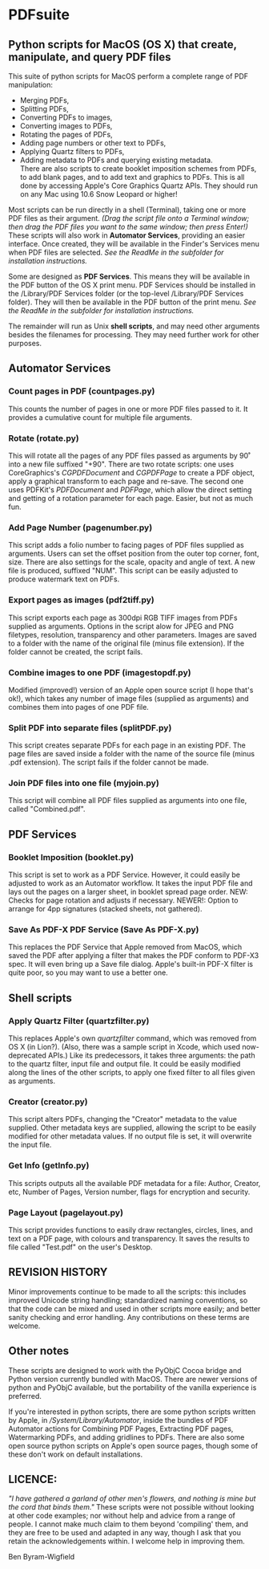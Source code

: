 # PDFsuite
## Python scripts for MacOS (OS X) that create, manipulate, and query PDF files

This suite of python scripts for MacOS perform a complete range of PDF manipulation:  
* Merging PDFs,  
* Splitting PDFs,  
* Converting PDFs to images,  
* Converting images to PDFs,  
* Rotating the pages of PDFs,  
* Adding page numbers or other text to PDFs,  
* Applying Quartz filters to PDFs,  
* Adding metadata to PDFs and querying existing metadata.  
There are also scripts to create booklet imposition schemes from PDFs, to add blank pages, and to add text and graphics to PDFs. This is all done by accessing Apple's Core Graphics Quartz APIs. They should run on any Mac using 10.6 Snow Leopard or higher!

Most scripts can be run directly in a shell (Terminal), taking one or more PDF files as their argument. _(Drag the script file onto a Terminal window; then drag the PDF files you want to the same window; then press Enter!)_
These scripts will also work in **Automator Services**, providing an easier interface. Once created, they will be available in the Finder's Services menu when PDF files are selected. _See the ReadMe in the subfolder for installation instructions._

Some are designed as **PDF Services**. This means they will be available in the PDF button of the OS X print menu. PDF Services should be installed in the <user>/Library/PDF Services folder (or the top-level /Library/PDF Services folder). They will then be available in the PDF button of the print menu. _See the ReadMe in the subfolder for installation instructions._

The remainder will run as Unix **shell scripts**, and may need other arguments besides the filenames for processing. They may need further work for other purposes.

## Automator Services
### Count pages in PDF (countpages.py)
This counts the number of pages in one or more PDF files passed to it. It provides a cumulative count for multiple file arguments.

### Rotate (rotate.py)
This will rotate all the pages of any PDF files passed as arguments by 90˚ into a new file suffixed "+90". There are two rotate scripts: one uses CoreGraphics's _CGPDFDocument_ and _CGPDFPage_ to create a PDF object, apply a graphical transform to each page and re-save. The second one uses PDFKit's _PDFDocument_ and _PDFPage_, which allow the direct setting and getting of a rotation parameter for each page. Easier, but not as much fun.

### Add Page Number (pagenumber.py)

This script adds a folio number to facing pages of PDF files supplied as arguments. Users can set the offset position from the outer top corner, font, size. There are also settings for the scale, opacity and angle of text. A new file is produced, suffixed "NUM". 
This script can be easily adjusted to produce watermark text on PDFs.

### Export pages as images (pdf2tiff.py)

This script exports each page as 300dpi RGB TIFF images from PDFs supplied as arguments. Options in the script alow for JPEG and PNG filetypes, resolution, transparency and other parameters. Images are saved to a folder with the name of the original file (minus file extension). If the folder cannot be created, the script fails.

### Combine images to one PDF (imagestopdf.py)

Modified (improved!) version of an Apple open source script (I hope that's ok!), which takes any number of image files (supplied as arguments) and combines them into pages of one PDF file.

### Split PDF into separate files (splitPDF.py)

This script creates separate PDFs for each page in an existing PDF. The page files are saved inside a folder with the name of the source file (minus .pdf extension). The script fails if the folder cannot be made.

### Join PDF files into one file (myjoin.py)

This script will combine all PDF files supplied as arguments into one file, called "Combined.pdf". 


## PDF Services
### Booklet Imposition (booklet.py)

This script is set to work as a PDF Service. However, it could easily be adjusted to work as an Automator workflow. It takes the input PDF file and lays out the pages on a larger sheet, in booklet spread page order. NEW: Checks for page rotation and adjusts if necessary. NEWER!: Option to arrange for 4pp signatures (stacked sheets, not gathered).

### Save As PDF-X PDF Service (Save As PDF-X.py)

This replaces the PDF Service that Apple removed from MacOS, which saved the PDF after applying a filter that makes the PDF conform to PDF-X3 spec. It will even bring up a Save file dialog. Apple's built-in PDF-X filter is quite poor, so you may want to use a better one.

## Shell scripts
### Apply Quartz Filter (quartzfilter.py)

This replaces Apple's own _quartzfilter_ command, which was removed from OS X (in Lion?). (Also, there was a sample script in Xcode, which used now-deprecated APIs.) Like its predecessors, it takes three arguments: the path to the quartz filter, input file and output file. It could be easily modified along the lines of the other scripts, to apply one fixed filter to all files given as arguments.

### Creator (creator.py)

This script alters PDFs, changing the "Creator" metadata to the value supplied. Other metadata keys are supplied, allowing the script to be easily modified for other metadata values. If no output file is set, it will overwrite the input file.

### Get Info (getInfo.py)

This scripts outputs all the available PDF metadata for a file: Author, Creator, etc, Number of Pages, Version number, flags for encryption and security.

### Page Layout (pagelayout.py)

This script provides functions to easily draw rectangles, circles, lines, and text on a PDF page, with colours and transparency. It saves the results to file called "Test.pdf" on the user's Desktop.

## REVISION HISTORY
Minor improvements continue to be made to all the scripts: this includes improved Unicode string handling; standardized naming conventions, so that the code can be mixed and used in other scripts more easily; and better sanity checking and error handling. Any contributions on these terms are welcome.

## Other notes

These scripts are designed to work with the PyObjC Cocoa bridge and Python version currently bundled with MacOS. There are newer versions of python and PyObjC available, but the portability of the vanilla experience is preferred. 

If you're interested in python scripts, there are some python scripts written by Apple, in _/System/Library/Automator_, inside the bundles of PDF Automator actions for Combining PDF Pages, Extracting PDF pages, Watermarking PDFs, and adding gridlines to PDFs. There are also some open source python scripts on Apple's open source pages, though some of these don't work on default installations.

## LICENCE:
_"I have gathered a garland of other men's flowers, and nothing is mine but the cord that binds them."_ These scripts were not possible without looking at other code examples; nor without help and advice from a range of people. I cannot make much claim to them beyond 'compiling' them, and they are free to be used and adapted in any way, though I ask that you retain the acknowledgements within. I welcome help in improving them.

Ben Byram-Wigfield
